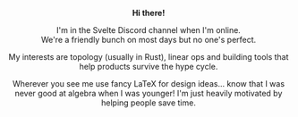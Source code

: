 <p align="center">
  <b>Hi there!</b><br>
</p>
  <p align="center">
  I'm in the Svelte Discord channel when I'm online. <br/> We're a friendly bunch on most days but no one's perfect.
</p>

<p align="center">
  My interests are topology (usually in Rust), linear ops and building tools that help products survive the hype cycle. 
</p>

<p align="center">
  Wherever you see me use fancy LaTeX for design ideas... know that I was never good at algebra when I was younger! I'm just heavily motivated by helping people save time.
</p>
